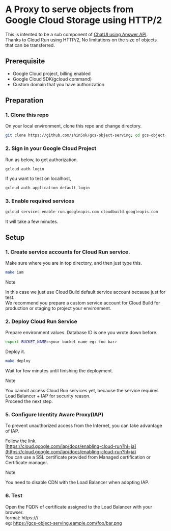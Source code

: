 # A Proxy to serve objects from Google Cloud Storage using HTTP/2
This is intented to be a sub component of [ChatUI using Answer API](https://github.com/shin5ok/chatui-using-answerapi).  
Thanks to Cloud Run using HTTP/2, No limitations on the size of objects that can be transferred.

## Prerequisite
- Google Cloud project, billing enabled
- Google Cloud SDK(gcloud command)
- Custom domain that you have authorization

## Preparation
### 1. Clone this repo
On your local environment,
clone this repo and change directory.
```bash
git clone https://github.com/shin5ok/gcs-object-serving; cd gcs-object-serving/
```

### 2. Sign in your Google Cloud Project
Run as below, to get authorization.
```bash
gcloud auth login
```

If you want to test on localhost,
```bash
gcloud auth application-default login
```

### 3. Enable required services
```bash
gcloud services enable run.googleapis.com cloudbuild.googleapis.com
```
It will take a few minutes.

## Setup

### 1. Create service accounts for Cloud Run service.

Make sure where you are in top directory, and then just type this.
```bash
make iam
```
>[!NOTE]
>In this case we just use Cloud Build default service account because just for test.  
>We recommend you prepare a custom service account for Cloud Build for production or staging to project your environment.

### 2. Deploy Cloud Run Service

Prepare environment values.
Database ID is one you wrote down before.
```bash
export BUCKET_NAME=<your bucket name eg: foo-bar>
```
Deploy it.
```bash
make deploy
```
Wait for few minutes until finishing the deployment.

>[!NOTE]
>You cannot access Cloud Run services yet, because the service requires Load Balancer + IAP for security reason.  
>Proceed the next step.

### 5. Configure Identity Aware Proxy(IAP) 
To prevent unauthorized access from the Internet, you can take advantage of IAP.

Follow the link.  
[https://cloud.google.com/iap/docs/enabling-cloud-run?hl=ja](https://cloud.google.com/iap/docs/enabling-cloud-run?hl=ja)  
You can use a SSL certificate provided from Managed certification or Certificate manager.

>[!NOTE]
> You need to disable CDN with the Load Balancer when adopting IAP.

### 6. Test
Open the FQDN of certificate assigned to the Load Balancer with your browser.  
format: https://<your FQDN>/<GCS object key>  
eg: https://gcs-object-serving.eample.com/foo/bar.png
